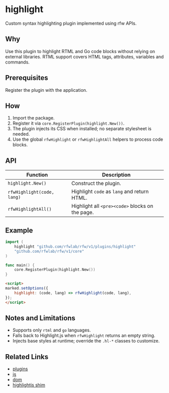 # highlight

Custom syntax highlighting plugin implemented using rfw APIs.

## Why
Use this plugin to highlight RTML and Go code blocks without relying on external libraries. RTML support covers HTML tags, attributes, variables and commands.

## Prerequisites
Register the plugin with the application.

## How
1. Import the package.
2. Register it via `core.RegisterPlugin(highlight.New())`.
3. The plugin injects its CSS when installed; no separate stylesheet is needed.
4. Use the global `rfwHighlight` or `rfwHighlightAll` helpers to process code blocks.

## API

| Function | Description |
| --- | --- |
| `highlight.New()` | Construct the plugin. |
| `rfwHighlight(code, lang)` | Highlight `code` as `lang` and return HTML. |
| `rfwHighlightAll()` | Highlight all `<pre><code>` blocks on the page. |

## Example

```go
import (
    highlight "github.com/rfwlab/rfw/v1/plugins/highlight"
    "github.com/rfwlab/rfw/v1/core"
)

func main() {
    core.RegisterPlugin(highlight.New())
}
```

```html
<script>
marked.setOptions({
    highlight: (code, lang) => rfwHighlight(code, lang),
});
</script>
```

## Notes and Limitations
- Supports only `rtml` and `go` languages.
- Falls back to Highlight.js when `rfwHighlight` returns an empty string.
- Injects base styles at runtime; override the `.hl-*` classes to customize.

## Related Links
- [plugins](../plugins)
- [js](../js)
- [dom](../dom)
- [highlightjs shim](shims/highlightjs)
